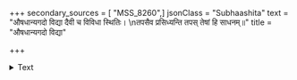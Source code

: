 +++
secondary_sources = [ "MSS_8260",]
jsonClass = "Subhaashita"
text = "औषधान्यगदो विद्या दैवी च विविधा स्थितिः।  \nतपसैव प्रसिध्यन्ति तपस् तेषां हि साधनम्॥"
title = "औषधान्यगदो विद्या"

+++

<details><summary>Text</summary>

औषधान्यगदो विद्या दैवी च विविधा स्थितिः।  
तपसैव प्रसिध्यन्ति तपस् तेषां हि साधनम्॥
</details>
